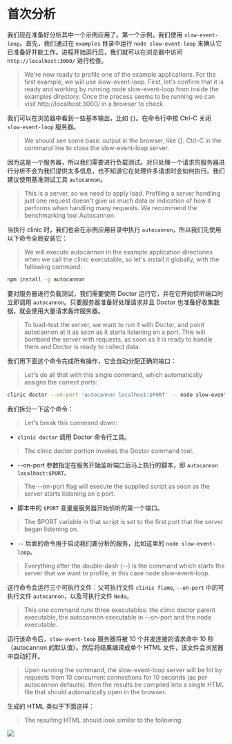 # 首次分析

我们现在准备好分析其中一个示例应用了。第一个示例，我们使用 `slow-event-loop`。首先，我们通过在 `examples` 目录中运行 `node slow-event-loop` 来确认它已准备好并能工作。进程开始运行后，我们就可以在浏览器中访问 `http://localhost:3000/` 进行检查。
> We're now ready to profile one of the example applications. For the first example, we will use slow-event-loop. First, let's confirm that it is ready and working by running node slow-event-loop from inside the examples directory. Once the process seems to be running we can visit http://localhost:3000/ in a browser to check.

我们可以在浏览器中看到一些基本输出，比如 `{}`。在命令行中按 Ctrl-C 关闭 `slow-event-loop` 服务器。
> We should see some basic output in the browser, like {}. Ctrl-C in the command line to close the slow-event-loop server.

因为这是一个服务器，所以我们需要进行负载测试。对只处理一个请求的服务器进行分析不会为我们提供太多信息，也不知道它在处理许多请求时会如何执行。我们建议使用基准测试工具 `autocannon`。
> This is a server, so we need to apply load. Profiling a server handling just one request doesn't give us much data or indication of how it performs when handling many requests. We recommend the benchmarking tool Autocannon.

当执行 clinic 时，我们也会在示例应用目录中执行 `autocannon`，所以我们先使用以下命令全局安装它：
> We will execute autocannon in the example application directories when we call the clinic executable, so let's install it globally, with the following command:

```bash
npm install -g autocannon
```

要对服务器进行负载测试，我们需要使用 Doctor 运行它，并在它开始侦听端口时立即调用 `autocannon`。只要服务器准备好处理请求并且 Doctor 也准备好收集数据，就会使用大量请求轰炸服务器。
> To load-test the server, we want to run it with Doctor, and point autocannon at it as soon as it starts listening on a port. This will bombard the server with requests, as soon as it is ready to handle them and Doctor is ready to collect data.

我们用下面这个命令完成所有操作，它会自动分配正确的端口：
> Let's do all that with this single command, which automatically assigns the correct ports:

```bash
clinic doctor --on-port 'autocannon localhost:$PORT' -- node slow-event-loop
```

我们拆分一下这个命令：
> Let's break this command down:

- `clinic doctor` 调用 Doctor 命令行工具。
> The clinic doctor portion invokes the Doctor command tool.
- --on-port 参数指定在服务开始监听端口后马上执行的脚本，即 `autocannon localhost:$PORT。`
> The --on-port flag will execute the supplied script as soon as the server starts listening on a port.
- 脚本中的 `$PORT` 变量是服务器开始侦听的第一个端口。
> The $PORT variable in that script is set to the first port that the server began listening on.
- `--` 后面的命令用于启动我们要分析的服务，比如这里的 `node slow-event-loop`。
> Everything after the double-dash (--) is the command which starts the server that we want to profile, in this case node slow-event-loop.

这行命令会运行三个可执行文件：父可执行文件 `clinic flame`, `--on-port` 中的可执行文件 `autocannon`，以及可执行文件 `Node`。
> This one command runs three executables: the clinic doctor parent executable, the autocannon executable in --on-port and the node executable.

运行该命令后，`slow-event-loop` 服务器将被 10 个并发连接的请求命中 10 秒（autocannon 的默认值）。然后将结果编译成单个 HTML 文件，该文件会浏览器中自动打开。
> Upon running the command, the slow-event-loop server will be hit by requests from 10 concurrent connections for 10 seconds (as per autocannon defaults). then the results be compiled into a single HTML file that should automatically open in the browser.

生成的 HTML 类似于下面这样：
> The resulting HTML should look similar to the following:

![](https://clinicjs.org/static/d699a3eb16a8065de8aecbeb14f527d5/ace55/03.png)